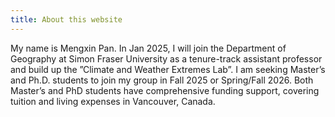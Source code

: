 ```yaml
---
title: About this website
---
```


My name is Mengxin Pan. In Jan 2025, I will join the Department of Geography at Simon Fraser University as a tenure-track assistant professor and build up the ”Climate and Weather Extremes Lab”. I am seeking Master’s and Ph.D. students to join my group in Fall 2025 or Spring/Fall 2026. Both Master’s and PhD students have comprehensive funding support, covering tuition and living expenses in Vancouver, Canada.

